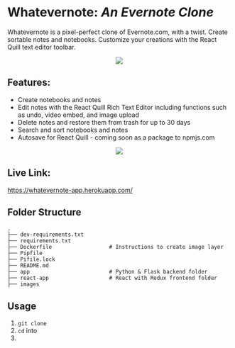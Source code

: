 # Whatevernote: *An Evernote Clone*
Whatevernote is a pixel-perfect clone of Evernote.com, with a twist. Create sortable notes and notebooks. Customize your creations with the React Quill text editor toolbar. 

<p align="center">
  <img src="https://media.giphy.com/media/PHvZ0n7Ps9d2Fshtvu/giphy.gif" />
</p>

## Features:
* Create notebooks and notes
* Edit notes with the React Quill Rich Text Editor including functions such as undo, video embed, and image upload
* Delete notes and restore them from trash for up to 30 days
* Search and sort notebooks and notes
* Autosave for React Quill - coming soon as a package to npmjs.com

<p align="center">
  <img src="https://media.giphy.com/media/FcsVRSArKfpTkXk5BB/giphy.gif" />
</p>

## Live Link:
https://whatevernote-app.herokuapp.com/


## Folder Structure

    .
    ├── dev-requirements.txt
    ├── requirements.txt            
    ├── Dockerfile                  # Instructions to create image layer                   
    ├── Pipfile                     
    ├── Pifile.lock                  
    ├── README.md
    ├── app                         # Python & Flask backend folder
    ├── react-app                   # React with Redux frontend folder
    ├── images
   
   ## Usage
1. `git clone`
2. `cd` into
3. 
